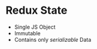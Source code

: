 # Redux State

<v-clicks>

* Single JS Object
* Immutable
* Contains only _serializable_ Data

</v-clicks>
